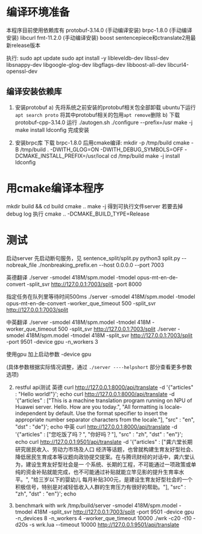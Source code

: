 # 编译环境准备

本程序目前使用依赖库有
protobuf-3.14.0  (手动编译安装)
brpc-1.8.0  (手动编译安装)
libcurl
fmt-11.2.0  (手动编译安装)
boost
sentencepiece和ctranslate2用最新release版本

执行:
sudo apt update
sudo apt install -y libleveldb-dev libssl-dev libsnappy-dev libgoogle-glog-dev libgflags-dev libboost-all-dev libcurl4-openssl-dev

## 编译安装依赖库
1. 安装protobuf
a) 先将系统之前安装的protobuf相关包全部卸载
    ubuntu下运行 `apt search proto` 将其中protobuf相关的包用`apt remove`删除
b) 下载 protobuf-cpp-3.14.0 运行
        ./autogen.sh
        ./configure --prefix=/usr
        make -j
        make install
        ldconfig
   完成安装

2. 安装brpc库
    下载 brpc-1.8.0 后用cmake编译:
        mkdir -p /tmp/build
        cmake -B /tmp/build . -DWITH_GLOG=ON -DWITH_DEBUG_SYMBOLS=OFF -DCMAKE_INSTALL_PREFIX=/usr/local
        cd /tmp/build
        make -j install
        ldconfig

# 用cmake编译本程序
mkdir build && cd build
cmake ..
make -j
得到可执行文件server
若要去掉 debug log 执行
cmake .. -DCMAKE_BUILD_TYPE=Release

# 测试
启动server
先启动断句服务，见 sentence_split/split.py
python3 split.py --nobreak_file ./nonbreaking_prefix.en  --host 0.0.0.0 --port 7003

英德翻译
./server -smodel 418M/spm.model -tmodel opus-mt-en-de-convert -split_svr http://127.0.0.1:7003/split -port 8000

指定任务在队列里等待时间500ms
./server -smodel 418M/spm.model -tmodel opus-mt-en-de-convert -worker_que_timeout 500 -split_svr http://127.0.0.1:7003/split

中英翻译
./server -smodel 418M/spm.model -tmodel 418M -worker_que_timeout 500 -split_svr http://127.0.0.1:7003/split
./server -smodel 418M/spm.model -tmodel 418M -split_svr http://127.0.0.1:7003/split -port 9501 -device gpu -n_workers 3

使用gpu 加上启动参数 -device gpu

(具体参数根据实际情况调整，通过 `./server ----helpshort` 部分查看更多参数选项)

2. restful api测试
英德
curl http://127.0.0.1:8000/api/translate -d '{"articles" : "Hello world!"}'; echo
curl http://127.0.0.1:8000/api/translate -d '{"articles" : ["This is a machine translation program running on NPU of Huawei server. Hello. How are you today.", "All formatting is locale-independent by default. Use the format specifier to insert the appropriate number separator characters from the locale."], "src" : "en", "dst" : "de"}'; echo
中英
curl http://127.0.0.1:8000/api/translate -d '{"articles" : ["您吃饭了吗？", "你好吗？"], "src" : "zh", "dst" : "en"}'; echo
curl http://127.0.0.1:9501/api/translate -d '{"articles" : ["龚六堂长期研究居民收入、劳动力市场及人口 经济等话题，也曾就构建生育友好型社会、降低居民生育成本等议题向政协提交提案。在与腾讯财经的对话中，龚六堂认为，建设生育友好型社会是一 个系统、长期的工程，不可能通过一项政策或单纯的资金补贴就能完成，也不可能通过补贴就能立竿见影的提升生育率水平。", "给三岁以下的婴幼儿 每月补贴300元，是建设生育友好型社会的一个积极信号，特别是对减轻低收入人群的生育压力有很好的帮助。"], "src" : "zh", "dst" : "en"}'; echo

3. benchmark with wrk
/tmp/build/server -smodel 418M/spm.model -tmodel 418M -split_svr http://127.0.0.1:7003/split -port 9501 -device gpu -n_devices 8 -n_workers 4 -worker_que_timeout 10000
./wrk -c20 -t10 -d20s -s wrk.lua --timeout 10000 http://127.0.0.1:9501/api/translate
